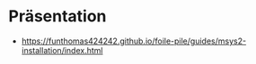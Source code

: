 # Präsentation

* https://funthomas424242.github.io/foile-pile/guides/msys2-installation/index.html
